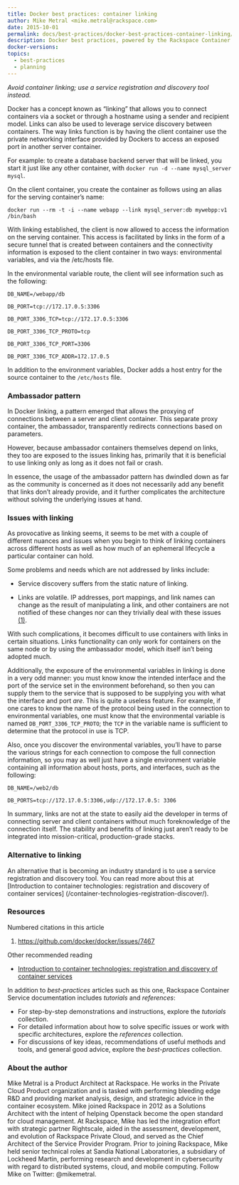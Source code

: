 ```yaml
---
title: Docker best practices: container linking
author: Mike Metral <mike.metral@rackspace.com>
date: 2015-10-01
permalink: docs/best-practices/docker-best-practices-container-linking/
description: Docker best practices, powered by the Rackspace Container Service
docker-versions:
topics:
  - best-practices
  - planning
---
```


*Avoid container linking; use a service registration and discovery tool instead.*

Docker has a concept known as “linking” that allows you to connect
containers via a socket or through a hostname using a sender and
recipient model. Links can also be used to leverage service discovery
between containers. The way links function is by having the client
container use the private networking interface provided by Dockers to
access an exposed port in another server container.

For example: to create a database backend server that will be linked,
you start it just like any other container, with `docker run -d --name mysql_server mysql`.

On the client container, you create the container as follows using an
alias for the serving container’s name:

`docker run --rm -t -i --name webapp --link mysql_server:db mywebpp:v1 /bin/bash`

With linking established, the client is now allowed to access the
information on the serving container. This access is facilitated by
links in the form of a secure tunnel that is created between
containers and the connectivity information is exposed to the client
container in two ways: environmental variables, and via the /etc/hosts
file.

In the environmental variable route, the client will see information
such as the following:

    DB_NAME=/webapp/db

    DB_PORT=tcp://172.17.0.5:3306

    DB_PORT_3306_TCP=tcp://172.17.0.5:3306

    DB_PORT_3306_TCP_PROTO=tcp

    DB_PORT_3306_TCP_PORT=3306

    DB_PORT_3306_TCP_ADDR=172.17.0.5

In addition to the environment variables, Docker adds a host entry for
the source container to the `/etc/hosts` file.

### Ambassador pattern

In Docker linking, a pattern emerged that allows the proxying of
connections between a server and client container. This separate proxy
container, the ambassador, transparently redirects connections based on parameters.

However, because ambassador containers themselves depend on links, they
too are exposed to the issues linking has, primarily that it is beneficial
to use linking only as long as it
does not fail or crash.

In essence, the usage of the ambassador pattern has dwindled down as far
as the community is concerned as it does not necessarily add any benefit
that links don’t already provide, and it further complicates the
architecture without solving the underlying issues at hand.

### Issues with linking

As provocative as linking seems, it seems to be met with a couple of
different nuances and issues when you begin to think of linking
containers across different hosts as well as how much of an ephemeral
lifecycle a particular container can hold.

Some problems and needs which are not addressed by links include:

-   Service discovery suffers from the static nature of linking.

-   Links are volatile. IP addresses, port mappings, and link names can
    change as the result of manipulating a link, and other containers
    are not notified of these changes nor can they trivially deal with
    these issues [(1)](#resources).

With such complications, it becomes difficult to use containers with links in
certain situations. Links functionality can only work for
containers on the same node or by using the ambassador model,
which itself isn’t being adopted much.

Additionally, the exposure of the environmental variables in linking is
done in a very odd manner:
you must know know the intended interface and the port of the service
set in the environment beforehand, so then you can supply them
to the service that is supposed to be
supplying you with what the interface and port
*are*. This is quite a useless feature. For example, if one cares
to know the name of the protocol being used in the connection to environmental variables, one must know that the environmental variable is named
`DB_PORT_3306_TCP_PROTO`; the `TCP` in the variable name is sufficient to determine that the protocol in use is TCP.

Also, once you discover the environmental variables, you’ll have to
parse the various strings for each connection to compose the full
connection information, so you may as well just have a single
environment variable containing all information about hosts, ports, and interfaces,
such as the following:

    DB_NAME=/web2/db

    DB_PORTS=tcp://172.17.0.5:3306,udp://172.17.0.5: 3306

In summary, links are not at the state to easily aid the developer in
terms of connecting server and client containers without much
foreknowledge of the connection itself. The stability and benefits of linking
just aren’t ready to be integrated into
mission-critical, production-grade stacks.

### Alternative to linking

An alternative that is becoming an industry standard is to use a
service registration and discovery tool. You can read more about this at
[Introduction to container technologies: registration and discovery of container services] (/container-technologies-registration-discover/).

<a name="resources"></a>
### Resources

Numbered citations in this article

1. <https://github.com/docker/docker/issues/7467>

Other recommended reading

- [Introduction to container technologies: registration and discovery of container services](/container-technologies-registration-discover/)

In addition to *best-practices* articles such as this one,
Rackspace Container Service documentation includes *tutorials* and *references*:

* For step-by-step demonstrations and instructions, explore the *tutorials* collection.
* For detailed information about how to solve specific issues or work with specific architectures,
  explore the *references* collection.
* For discussions of key ideas, recommendations of useful methods and tools, and
  general good advice, explore the *best-practices* collection.

### About the author

Mike Metral is a Product Architect at Rackspace. He works in the Private Cloud Product organization and is tasked with performing bleeding edge R&D and providing market analysis, design, and strategic advice in the container ecosystem. Mike joined Rackspace in 2012 as a Solutions Architect with the intent of helping Openstack become the open standard for cloud management. At Rackspace, Mike has led the integration effort with strategic partner Rightscale, aided in the assessment, development, and evolution of Rackspace Private Cloud, and served as the Chief Architect of the Service Provider Program. Prior to joining Rackspace, Mike held senior technical roles at Sandia National Laboratories, a subsidiary of Lockheed Martin, performing research and development in cybersecurity with regard to distributed systems, cloud, and mobile computing. Follow Mike on Twitter: @mikemetral.
